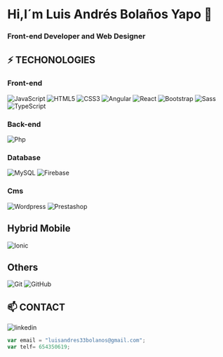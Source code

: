 # Hi,I´m Luis Andrés Bolaños Yapo 👋
### Front-end Developer and Web Designer

## ⚡ TECHONOLOGIES
### Front-end
![JavaScript](https://img.shields.io/badge/-JAVASCRIPT-F1C40F?style=square&logo=javascript&logoColor=white)
![HTML5](https://img.shields.io/badge/-HTML5-E34F26?style=flat-square&logo=html5&logoColor=white)
![CSS3](https://img.shields.io/badge/-CSS3-1572B6?style=flat-square&logo=css3)
![Angular](https://img.shields.io/badge/-ANGULAR-blue?style=flat-square&logo=angular&logoColor=78281F)
![React](https://img.shields.io/badge/-RECT-424949?style=flat-square&logo=react)
![Bootstrap](https://img.shields.io/badge/-BOOTSTRAP-563D7C?style=flat-square&logo=bootstrap)
![Sass](https://img.shields.io/badge/-SASS-F8F9F9?style=flat-square&logo=sass)
![TypeScript](https://img.shields.io/badge/-TYPESCRIPT-007ACC?style=flat-square&logo=typescript)
### Back-end
![Php](https://img.shields.io/badge/-PHP-F8F9F9?style=flat-square&logo=php)
<!--![Laravel](https://img.shields.io/badge/-LARAVEL-F8F9F9?style=flat-square&logo=laravel)
![Nodejs](https://img.shields.io/badge/-NODEJS-black?style=flat-square&logo=Node.js)-->
### Database
![MySQL](https://img.shields.io/badge/-MySQL-F8F9F9?style=flat-square&logo=mysql)
![Firebase](https://img.shields.io/badge/-FIREBASE-white?style=flat-square&logo=firebase)
### Cms
![Wordpress](https://img.shields.io/badge/-WORDPRESS-black?style=flat-square&logo=wordpress&logoColor=white)
![Prestashop](https://img.shields.io/badge/-PRESTASHOP-white?style=flat-square&logo=prestashop&logoColor=black)
## Hybrid Mobile
![Ionic](https://img.shields.io/badge/-IONIC-F8F9F9?style=flat-square&logo=ionic)
## Others
![Git](https://img.shields.io/badge/-GIT-F4F6F7?style=flat-square&logo=git)
![GitHub](https://img.shields.io/badge/-GITHUB-181717?style=flat-square&logo=github)

## 📫 CONTACT
![linkedin](https://www.linkedin.com/in/luis-andr%C3%A9s-bola%C3%B1os-yapo-46ab3716a/)
```javascript
var email = "luisandres33bolanos@gmail.com";
var telf= 654350619;
```
<!--
**byluisandres/byluisandres** is a ✨ _special_ ✨ repository because its `README.md` (this file) appears on your GitHub profile.

Here are some ideas to get you started:

🔭 I’m currently working on ...
- 🌱 I’m currently learning ...
- 👯 I’m looking to collaborate on ...
- 🤔 I’m looking for help with ...
- 💬 Ask me about ...
- 📫 How to reach me: ...
- 😄 Pronouns: ...
- ⚡ Fun fact: ...
-->
